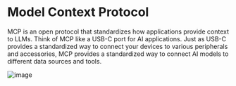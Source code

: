 # Model Context Protocol
MCP is an open protocol that standardizes how applications provide context to LLMs. Think of MCP like a USB-C port for AI applications. Just as USB-C provides a standardized way to connect your devices to various peripherals and accessories, MCP provides a standardized way to connect AI models to different data sources and tools.

![image](https://github.com/user-attachments/assets/bdb00556-8bbf-45c9-bdee-6d7c3e87bf17)

